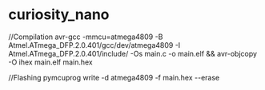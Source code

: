 # curiosity_nano
//Compilation
avr-gcc -mmcu=atmega4809 -B Atmel.ATmega_DFP.2.0.401/gcc/dev/atmega4809 -I Atmel.ATmega_DFP.2.0.401/include/ -Os main.c -o main.elf && avr-objcopy -O ihex main.elf main.hex

//Flashing
pymcuprog write -d atmega4809 -f main.hex --erase
